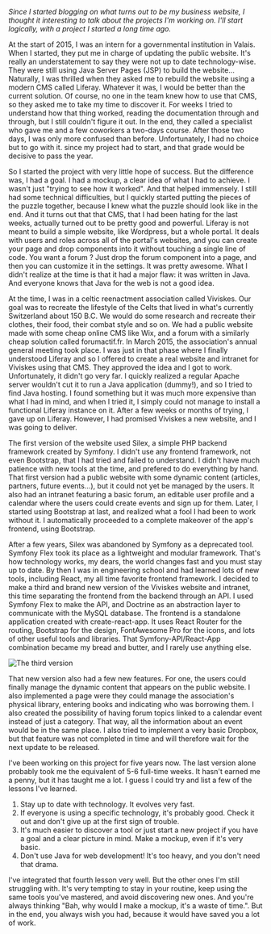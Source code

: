 *Since I started blogging on what turns out to be my business website, I thought it interesting to talk about the projects I'm working on. I'll start logically, with a project I started a long time ago.*

At the start of 2015, I was an intern for a governmental institution in Valais. When I started, they put me in charge of updating the public website. It's really an understatement to say they were not up to date technology-wise. They were still using Java Server Pages (JSP) to build the website... Naturally, I was thrilled when they asked me to rebuild the website using a modern CMS called Liferay. Whatever it was, I would be better than the current solution. Of course, no one in the team knew how to use that CMS, so they asked me to take my time to discover it. For weeks I tried to understand how that thing worked, reading the documentation through and through, but I still couldn't figure it out. In the end, they called a specialist who gave me and a few coworkers a two-days course. After those two days, I was only more confused than before. Unfortunately, I had no choice but to go with it. since my project had to start, and that grade would be decisive to pass the year.

So I started the project with very little hope of success. But the difference was, I had a goal. I had a mockup, a clear idea of what I had to achieve. I wasn't just "trying to see how it worked". And that helped immensely. I still had some technical difficulties, but I quickly started putting the pieces of the puzzle together, because I knew what the puzzle should look like in the end. And it turns out that that CMS, that I had been hating for the last weeks, actually turned out to be pretty good and powerful. Liferay is not meant to build a simple website, like Wordpress, but a whole portal. It deals with users and roles across all of the portal's websites, and you can create your page and drop components into it without touching a single line of code. You want a forum ? Just drop the forum component into a page, and then you can customize it in the settings. It was pretty awesome. What I didn't realize at the time is that it had a major flaw: it was written in Java. And everyone knows that Java for the web is not a good idea.

At the time, I was in a celtic reenactment association called Viviskes. Our goal was to recreate the lifestyle of the Celts that lived in what's currently Switzerland about 150 B.C. We would do some research and recreate their clothes, their food, their combat style and so on. We had a public website made with some cheap online CMS like Wix, and a forum with a similarly cheap solution called forumactif.fr. In March 2015, the association's annual general meeting took place. I was just in that phase where I finally understood Liferay and so I offered to create a real website and intranet for Viviskes using that CMS. They approved the idea and I got to work. Unfortunately, it didn't go very far. I quickly realized a regular Apache server wouldn't cut it to run a Java application (dummy!), and so I tried to find Java hosting. I found something but it was much more expensive than what I had in mind, and when I tried it, I simply could not manage to install a functional Liferay instance on it. After a few weeks or months of trying, I gave up on Liferay. However, I had promised Viviskes a new website, and I was going to deliver.

The first version of the website used Silex, a simple PHP backend framework created by Symfony. I didn't use any frontend framework, not even Bootstrap, that I had tried and failed to understand. I didn't have much patience with new tools at the time, and prefered to do everything by hand. That first version had a public website with some dynamic content (articles, partners, future events...), but it could not yet be managed by the users. It also had an intranet featuring a basic forum, an editable user profile and a calendar where the users could create events and sign up for them. Later, I started using Bootstrap at last, and realized what a fool I had been to work without it. I automatically proceeded to a complete makeover of the app's frontend, using Bootstrap.

After a few years, Silex was abandoned by Symfony as a deprecated tool. Symfony Flex took its place as a lightweight and modular framework. That's how technology works, my dears, the world changes fast and you must stay up to date. By then I was in engineering school and had learned lots of new tools, including React, my all time favorite frontend framework. I decided to make a third and brand new version of the Viviskes website and intranet, this time separating the frontend from the backend through an API. I used Symfony Flex to make the API, and Doctrine as an abstraction layer to communicate with the MySQL database. The frontend is a standalone application created with create-react-app. It uses React Router for the routing, Bootstrap for the design, FontAwesome Pro for the icons, and lots of other useful tools and libraries. That Symfony-API/React-App combination became my bread and butter, and I rarely use anything else.

![The third version](/images/blog/blog4-1.jpg)

That new version also had a few new features. For one, the users could finally manage the dynamic content that appears on the public website. I also implemented a page were they could manage the association's physical library, entering books and indicating who was borrowing them. I also created the possibility of having forum topics linked to a calendar event instead of just a category. That way, all the information about an event would be in the same place. I also tried to implement a very basic Dropbox, but that feature was not completed in time and will therefore wait for the next update to be released.

I've been working on this project for five years now. The last version alone probably took me the equivalent of 5-6 full-time weeks. It hasn't earned me a penny, but it has taught me a lot. I guess I could try and list a few of the lessons I've learned.

1. Stay up to date with technology. It evolves very fast.
2. If everyone is using a specific technology, it's probably good. Check it out and don't give up at the first sign of trouble.
3. It's much easier to discover a tool or just start a new project if you have a goal and a clear picture in mind. Make a mockup, even if it's very basic.
4. Don't use Java for web development! It's too heavy, and you don't need that drama.

I've integrated that fourth lesson very well. But the other ones I'm still struggling with. It's very tempting to stay in your routine, keep using the same tools you've mastered, and avoid discovering new ones. And you're always thinking "Bah, why would I make a mockup, it's a waste of time.". But in the end, you always wish you had, because it would have saved you a lot of work.
